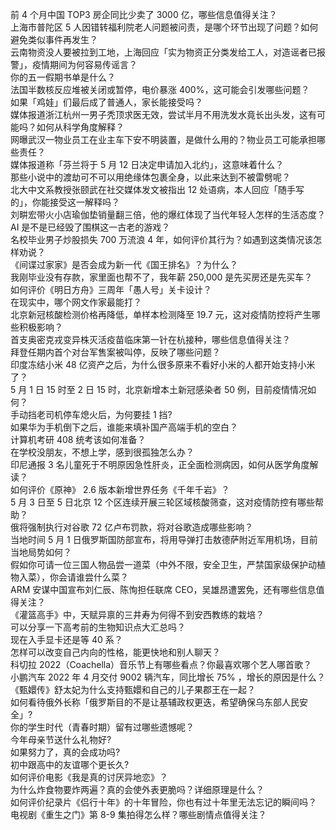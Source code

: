前 4 个月中国 TOP3 房企同比少卖了 3000 亿，哪些信息值得关注？  
上海市普陀区 5 人因错转福利院老人问题被问责，是哪个环节出现了问题？如何避免类似事件再发生？  
云南物资没人要被拉到工地，上海回应「实为物资正分类发给工人，对造谣者已报警」，疫情期间为何容易传谣言？  
你的五一假期书单是什么？  
法国半数核反应堆被关闭或暂停，电价暴涨 400%，这可能会引发哪些问题？  
如果「鸡娃」们最后成了普通人，家长能接受吗？  
媒体报道浙江杭州一男子秃顶求医无效，尝试半月不用洗发水竟长出头发，这有可能吗？如何从科学角度解释？  
网曝武汉一物业员工在业主车下安不明装置，是做什么用的？物业员工可能承担哪些责任？  
媒体报道称「芬兰将于 5 月 12 日决定申请加入北约」，这意味着什么？  
那些小说中的渡劫可不可以用绝缘体包裹全身，以此来达到不被雷劈呢？  
北大中文系教授张颐武在社交媒体发文被指出 12 处语病，本人回应「随手写的」，你能接受这一解释吗？  
刘畊宏带火小店瑜伽垫销量翻三倍，他的爆红体现了当代年轻人怎样的生活态度？  
AI 是不是已经毁了围棋这一古老的游戏？  
名校毕业男子炒股损失 700 万流浪 4 年，如何评价其行为？如遇到这类情况该怎样劝说？  
《间谍过家家》是否会成为新一代《国王排名》？为什么？  
我刚毕业没有存款，家里面也帮不了，我年薪 250,000 是先买房还是先买车？  
如何评价《明日方舟》三周年「愚人号」关卡设计？  
在现实中，哪个网文作家最能打？  
北京新冠核酸检测价格再降低，单样本检测降至 19.7 元，这对疫情防控将产生哪些积极影响？  
首支奥密克戎变异株灭活疫苗临床第一针在杭接种，哪些信息值得关注？  
拜登任期内首个对台军售案被叫停，反映了哪些问题？  
印度冻结小米 48 亿资产之后，为什么很多原来不看好小米的人都开始支持小米了？  
5 月 1 日 15 时至 2 日 15 时，北京新增本土新冠感染者 50 例，目前疫情情况如何？  
手动挡老司机停车熄火后，为何要挂 1 挡?  
如果华为手机倒下之后，谁能来填补国产高端手机的空白？  
计算机考研 408 统考该如何准备？  
在学校没朋友，不想上学，感到很孤独怎么办？  
印尼通报 3 名儿童死于不明原因急性肝炎，正全面检测病因，如何从医学角度解读？  
如何评价《原神》 2.6 版本新增世界任务《千年千岩》？  
5 月 3 日至 5 日北京 12 个区连续开展三轮区域核酸筛查，这对疫情防控有哪些帮助？  
俄将强制执行对谷歌 72 亿卢布罚款，将对谷歌造成哪些影响？  
当地时间 5 月 1 日俄罗斯国防部宣布，将用导弹打击敖德萨附近军用机场，目前当地局势如何？  
假如你可请一位三国人物品尝一道菜（中外不限，安全卫生，严禁国家级保护动植物入菜），你会请谁尝什么菜？  
ARM 安谋中国宣布刘仁辰、陈恂担任联席 CEO，吴雄昂遭罢免，还有哪些信息值得关注？  
《灌篮高手》中，天赋异禀的三井寿为何得不到安西教练的栽培？  
可以分享一下高考前的生物知识点大汇总吗？  
现在入手显卡还是等 40 系？  
怎样可以改变自己内向的性格，能更快地和别人聊天？  
科切拉 2022（Coachella）音乐节上有哪些看点？你最喜欢哪个艺人哪首歌？  
小鹏汽车 2022 年 4 月交付 9002 辆汽车，同比增长 75% ，增长的原因是什么？  
《甄嬛传》舒太妃为什么支持甄嬛和自己的儿子果郡王在一起？  
如何看待俄外长称「俄罗斯目的不是让基辅政权更迭，希望确保乌东部人民安全」?  
你的学生时代（青春时期）留有过哪些遗憾呢？  
今年母亲节送什么礼物好?  
如果努力了，真的会成功吗?  
初中跟高中的友谊哪个更长久?  
如何评价电影《我是真的讨厌异地恋》？  
为什么炸食物要炸两遍？真的会使外表更脆吗？详细原理是什么？  
如何评价纪录片《侣行十年》的十年冒险，你也有过十年里无法忘记的瞬间吗？  
电视剧《重生之门》第 8-9 集拍得怎么样？哪些剧情点值得关注？  
